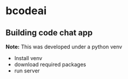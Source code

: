 # bcodeai
Building code chat app
---
**Note:** This was developed under a python venv

- Install venv
- download required packages
- run server
